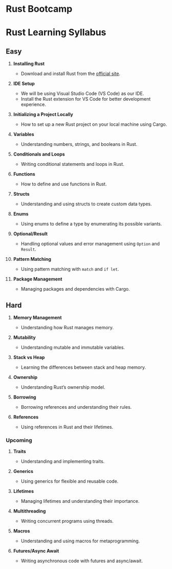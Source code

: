 # Rust Bootcamp

# Rust Learning Syllabus

## Easy

1. **Installing Rust**
   - Download and install Rust from the [official site](https://www.rust-lang.org/).

2. **IDE Setup**
   - We will be using Visual Studio Code (VS Code) as our IDE.
   - Install the Rust extension for VS Code for better development experience.

3. **Initializing a Project Locally**
   - How to set up a new Rust project on your local machine using Cargo.

4. **Variables**
   - Understanding numbers, strings, and booleans in Rust.

5. **Conditionals and Loops**
   - Writing conditional statements and loops in Rust.

6. **Functions**
   - How to define and use functions in Rust.

7. **Structs**
   - Understanding and using structs to create custom data types.

8. **Enums**
   - Using enums to define a type by enumerating its possible variants.

9. **Optional/Result**
   - Handling optional values and error management using `Option` and `Result`.

10. **Pattern Matching**
    - Using pattern matching with `match` and `if let`.

11. **Package Management**
    - Managing packages and dependencies with Cargo.

## Hard


1. **Memory Management**
   - Understanding how Rust manages memory.

2. **Mutability**
   - Understanding mutable and immutable variables.

3. **Stack vs Heap**
   - Learning the differences between stack and heap memory.

4. **Ownership**
   - Understanding Rust’s ownership model.

5. **Borrowing**
   - Borrowing references and understanding their rules.

6. **References**
   - Using references in Rust and their lifetimes.

### Upcoming

1. **Traits**
   - Understanding and implementing traits.

2. **Generics**
   - Using generics for flexible and reusable code.

3. **Lifetimes**
   - Managing lifetimes and understanding their importance.

4. **Multithreading**
   - Writing concurrent programs using threads.

5. **Macros**
   - Understanding and using macros for metaprogramming.

6. **Futures/Async Await**
   - Writing asynchronous code with futures and async/await.

